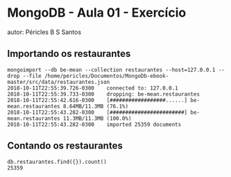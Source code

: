 # MongoDB - Aula 01 - Exercício
autor: Péricles B S Santos

## Importando os restaurantes

```
mongoimport --db be-mean --collection restaurantes --host=127.0.0.1 --drop --file /home/pericles/Documentos/MongoDb-ebook-master/src/data/restaurantes.json
2018-10-11T22:55:39.726-0300	connected to: 127.0.0.1
2018-10-11T22:55:39.733-0300	dropping: be-mean.restaurantes
2018-10-11T22:55:42.616-0300	[##################......] be-mean.restaurantes	8.64MB/11.3MB (76.1%)
2018-10-11T22:55:43.282-0300	[########################] be-mean.restaurantes	11.3MB/11.3MB (100.0%)
2018-10-11T22:55:43.282-0300	imported 25359 documents
```

## Contando os restaurantes

```
db.restaurantes.find({}).count()
25359
```